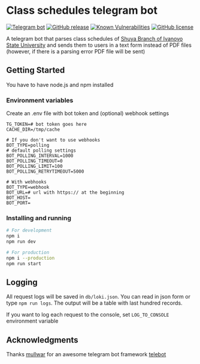 # Class schedules telegram bot


[![Telegram bot](https://img.shields.io/badge/telegram-%40sspu__bot-blue.svg)](https://t.me/sspu_bot)
[![GitHub release](https://img.shields.io/github/release/Rundik/sspu-telegram-bot.svg)](https://GitHub.com/Rundik/sspu-telegram-bot/releases/)
[![Known Vulnerabilities](https://snyk.io/test/github/Rundik/sspu-telegram-bot/badge.svg)](https://snyk.io/test/github/Rundik/sspu-telegram-bot)
[![GitHub license](https://img.shields.io/github/license/Rundik/sspu-telegram-bot.svg)](https://github.com/Rundik/sspu-telegram-bot/blob/master/LICENSE)

A telegram bot that parses class schedules of [Shuya Branch of Ivanovo State University](http://sspu.ru) and sends them to users in a text form instead of PDF files (however, if there is a parsing error PDF file will be sent)

## Getting Started

You have to have node.js and npm installed

### Environment variables

Create an .env file with bot token and (optional) webhook settings

```
TG_TOKEN=# bot token goes here
CACHE_DIR=/tmp/cache

# If you don't want to use webhooks
BOT_TYPE=polling
# default polling settings
BOT_POLLING_INTERVAL=1000
BOT_POLLING_TIMEOUT=0
BOT_POLLING_LIMIT=100
BOT_POLLING_RETRYTIMEOUT=5000

# With webhooks
BOT_TYPE=webhook
BOT_URL=# url with https:// at the beginning
BOT_HOST=
BOT_PORT= 
```

### Installing and running

```bash
# For development
npm i
npm run dev

# For production
npm i --production
npm run start
```

## Logging

All request logs will be saved in ```db/loki.json```. You can read in json form or type ```npm run logs```. The output will be a table with last hundred records.

If you want to log each request to the console, set ```LOG_TO_CONSOLE``` environment variable

## Acknowledgments

Thanks [mullwar](https://github.com/mullwar) for an awesome telegram bot framework [telebot](https://github.com/mullwar/telebot)
